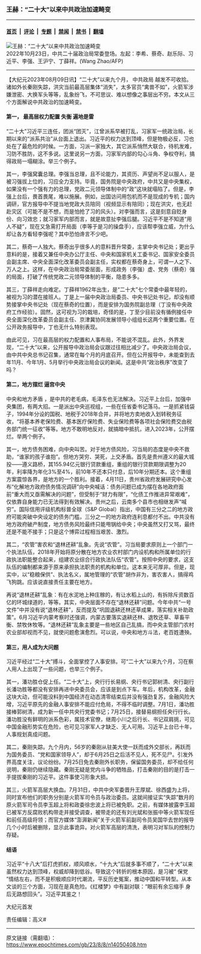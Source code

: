 ### 王赫：“二十大”以来中共政治加速畸变

---

#### [首页](../../../..?n14050408) &nbsp;|&nbsp; [评论](../../../../../epoch-comment?n14050408) &nbsp;|&nbsp; [专题](../../../../../epoch-special?n14050408) &nbsp;|&nbsp; [禁闻](../../../../../epoch-news?n14050408) &nbsp;|&nbsp; [禁书](../../../../../books?n14050408) &nbsp;|&nbsp; [翻墙](https://github.com/gfw-breaker/nogfw/blob/master/README.md?n14050408)


<div><img alt="王赫：“二十大”以来中共政治加速畸变" class="attachment-djy_600_400 size-djy_600_400 wp-post-image" src="https://i.epochtimes.com/assets/uploads/2022/10/id13851221-000_32LY2P7_cut-600x400.jpg"/>
<div class="caption">
 2022年10月23日，中共二十届政治局常委登场。左起：李希、蔡奇、赵乐际、习近平、李强、王沪宁、丁薛祥。(Wang Zhao/AFP)
</div></div><hr/><div class="post_content" id="artbody" itemprop="articleBody">
 <!-- article content begin -->
 <p>
  【大纪元2023年08月09日讯】“二十大”以来九个月，
  <ok href="https://www.epochtimes.com/gb/tag/%E4%B8%AD%E5%85%B1%E6%94%BF%E5%B1%80.html">
   中共政局
  </ok>
  越发不可收拾。诸如外长秦刚失踪，洪灾当前最高层集体“消失”，太多官员“禽兽不如”，火箭军涉嫌泄密、大换军头等等，乱象纷飞，不可思议、难以想像之事层出不穷。本文从三个方面解说中共政治的加速畸变。
 </p>
 <h4>
  第一，
  <ok href="https://www.epochtimes.com/gb/tag/%E6%9C%80%E9%AB%98%E5%B1%82%E6%9D%83%E5%8A%9B%E9%85%8D%E7%BD%AE.html">
   最高层权力配置
  </ok>
  失衡 遍地是雷
 </h4>
 <p>
  “二十大”习近平三连任，团派“团灭”，江曾派系早被打乱，习家军一统政治局，长期以来的“派系共治”从台面上退出。习近平的权力达到顶峰，但是物极必反，习也处在了最危险的时候。一方面，习派一家独大，其它派系悄然大联合，待机发难，习防不胜防，这不多说。这里说另一方面，习家军内部的勾心斗角、争权夺利，搞得政局一塌糊涂。举三个例子。
 </p>
 <p>
  其一，李强窝囊总理。李强当总理，且不论能力，其资历、声望尚不足以服人，是被习强拔上位的，习应全力支持。毕竟，国务院是中央政府，中共又是中央集权，如果没有一个强有力的总理，党政二元领导体制中的“政”这块就塌陷了。但是，李强上台后，畏首畏尾，难以施展。例如，出国访问用包机而不是现成的专机；国内调研，官方报导中不提当地党政大员陪同（视频显示有陪同）；现在洪灾，也无赶赴灾区（可能不是不想，而是怕抢了习的风头）。对李强而言，这是刻意自贬身份、向习效忠；就习家军内部而言，就是故意扯李强后腿。习近平不是不知道“用人不疑”，现在又急需打开局面（李等于是习的操盘手），应该帮李强立威，为什么却让各方看轻李强呢？其中恐怕谗言不少吧。
 </p>
 <p>
  其二，蔡奇一人独大。蔡奇出乎很多人的意料晋升常委，主掌中央书记处；更出乎意料的是，接着又兼任中央办公厅主任、中央和国家机关工委书记、国家安全委员会副主席、中央全面深化改革委员会副主任，实权都在蔡奇身上，可谓一人之下、万人之上。这样，在中央政治局常委层面，形成政务（李强）虚、党务（蔡奇）强的局面，打破了传统党政二元领导体制的平衡，隐患多多。
 </p>
 <p>
  其三，丁薛祥走向难定。丁薛祥1962年出生，是“二十大”七个常委中最年轻的，被视为习的潜在接班人。丁是上一届中央政治局委员、中央书记处书记，却没有顺势接掌中央书记处（现在蔡奇的位置），而是安排为国务院副总理（丁没有中央政府工作经验）。固然，这可视为习的栽培，奇怪的是，丁至少目前没有循例接任中央全面深化改革委员会副主任、京津冀协同发展领导小组组长这两个重要位置。在公开政务报导中，丁也无什么特别表现。
 </p>
 <p>
  由此可见，习在最高层的权力配置和人事布局，不能说不混乱。此外，外界发现，“二十大”以来，公开报导中政治局会议跟过往相比减少了。中央政治局会议，由中共中央总书记召集，通常在每个月的月底召开。但在公开报导中，未能查到去年11月、今年1月、5月举行中央政治局会议的新闻。这是中共“政治秩序”改变了吗？
 </p>
 <h4>
  第二，地方摆烂 逼宫中央
 </h4>
 <p>
  <ok href="https://www.epochtimes.com/gb/tag/%E4%B8%AD%E5%A4%AE%E5%92%8C%E5%9C%B0%E6%96%B9%E7%9F%9B%E7%9B%BE.html">
   中央和地方矛盾
  </ok>
  ，是中共的老毛病，毛泽东也无法解决。习近平上台后，加强中央集团，有两大招。一是派出中央巡视组，一些在任省委书记落马。一是抓紧钱袋子，1994年分设的国税、地税于2018年合并，并将地方卖地收入划转税务征收，“将基本养老保险费、基本医疗保险费、失业保险费等各项社会保险费交由税务部门统一征收”等等。地方不敢明地反对，就搞暗中抵抗，进入2023年，公开摆烂。举两个例子。
 </p>
 <p>
  其一，地方债务困难，向中央叫苦。对于地方债风险，习当局的态度是中央不救助，“谁家的孩子谁抱”。但地方哭穷、哭死，上交矛盾。首先是贵州遵义的最大城投——遵义路桥，其155.94亿元银行贷款重组，重组的银行贷款期限调整为20年，利率降为年化3%至4%，前10年不还本只付息，后10年分期还本。这个重组方案震惊各界，是地方的一个胜利。接着，4月11日，贵州省政府发展研究中心发布“化解地方政府债务情况调研”向中央喊话：债务问题已成为摆在各地政府面前“重大而又亟需解决的问题”，但受制于“财力有限”，“化债工作推进异常艰难”，仅依靠自身能力已无法得到有效解决。贵州之后，云南多个县市也相继发声“喊穷”。国际信用评级机构标普全球（S&amp;P Global）指出，中国有三分之二的地方政府可能突破中央设定的债务门槛，三分之一的地方政府连利息都付不出。中共没有地方政府破产制度，地方债务风险最终只能甩锅给中央；中央虽然又打又骂，最终还是不能不接手；只是这个博弈过程相当艰苦、激烈。
 </p>
 <p>
  其二，“农管”害农和“退林还耕”乱象。先说“农管”。习当局要求原则上一个部门一个执法队伍，2018年开始将原分散在地方农业农村部门内设机构和所属单位的行政执法职能整合起来，组建农业综合行政执法队伍“农管”。按照中央的要求，这支队伍的编制都来源于原来承担执法职责的机构和单位。这本来无可厚非。但是，现实中，以“稳粮保供”、执法名义，属地管理的“农管”胡作非为，害农害人，搞得鸡飞狗跳。应该说直接责任主要在地方。
 </p>
 <p>
  再说“退林还耕”乱象：有在水泥地上种庄稼的，有让水稻上山的，有拆除斥资数百亿的环城绿道的，等等。其实，中央层面不存在“退林还耕”问题。今年中共“一号文件”中并没有说“退林还耕”，反而提及“巩固退耕还林还草成果，落实相关补助政策”。6月习近平内蒙考察时还强调，内蒙古要落实退耕还林、退牧还草、草畜平衡、禁牧休牧等。“退林还耕”乱象主要是一些地区自己乱搞，而中央主管部门农村农业部却视而不见，就使问题愈演愈烈。可以说，中央和地方斗法，老百姓遭殃。
 </p>
 <h4>
  第三，用人成为大问题
 </h4>
 <p>
  习近平经过“二十大”搏斗，全面掌控了人事安排。可“二十大”以来九个月，习在察人用人上出现了一些问题，也举三个例子。
 </p>
 <p>
  其一，潘功胜仓促上任。“二十大”上，央行行长易纲、央行书记郭树清、央行副行长潘功胜等都没有安排再进中央委员会，应该是到点下车。年后，机构改革，金融这块大动，但可能没料到中国经济在动态清零结束后并没有强劲复苏，金融风险大增，习近平原先的金融人事安排不能应付危局，不得不临时调整。7月1日，潘功胜接棒郭树清，成为新一任中共央行党委书记；7月25日，接替易纲担任央行行长。潘功胜没有鲜明的派系色彩，属技术官僚，继周小川之后行长、书记双肩挑，可见中国金融形势实在危险，也可见习家军人才缺乏、无人可用。习近平上台已十年，人事规划真成问题。
 </p>
 <p>
  其二，秦刚失踪。九个月内，56岁的秦刚从驻美大使一跃而成外交部长，再跃而为国务委员、“党和国家领导人”，却于6月25日之后活不见人，死不见尸。引发外界高度关注，议论纷纷。7月25日免去秦刚外长职务，保留国务委员，却不给任何说明，秦刚仍继续隐藏。秦刚无疑是党内斗争的牺牲品，打击秦刚的目的是打击一手提拔秦刚的习近平。这件事使习形象大损。
 </p>
 <p>
  其三，火箭军高层大换血。7月31日，中共中央军委晋升王厚斌、徐西盛为上将，同时宣布他们的职务分别是火箭军司令员与政治委员。这就间接证实“失踪”数月的原火箭军司令员李玉超上将和政委徐忠波上将已被免职。之前，有媒体披露李玉超已被军方反腐败机构带走并接受调查，被带走的还有刘光斌和张振中等火箭军现任和前任高级将领；而官方媒体“澎湃新闻”关于火箭军前副司令员吴国华去世的报导几个小时后被删除，显示此事诡异。对火箭军高层的清洗，表明习对军队的控制力存疑。
 </p>
 <h4>
  结语
 </h4>
 <p>
  习近平“十八大”后打虎抓权，顺风顺水，“十九大”后就多事不顺了，“二十大”以来虽然权力达到顶峰，权威却降到低谷。导致这个转折的根本原因，是习被“
  <ok href="https://www.epochtimes.com/gb/tag/%E4%BF%9D%E5%85%9A.html">
   保党
  </ok>
  ”情结左右，而不是积极顺应时代潮流，平反历史冤案，推动中国和平转型。从本文谈的三个方面，习现在是真危险。《红楼梦》中有副对联：“眼前有余忘缩手 身后无路想回头”。习近平其鉴之！
 </p>
 <p>
  大纪元首发
 </p>
 <p>
  责任编辑：高义#
 </p>
 <!-- article content end -->
 <div id="below_article_ad">
 </div>
</div>


---

原文链接（需翻墙）：https://www.epochtimes.com/gb/23/8/8/n14050408.htm